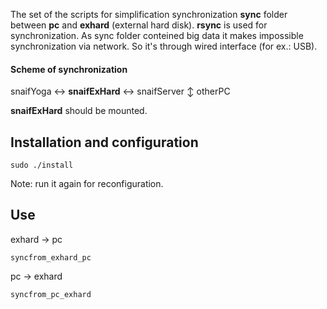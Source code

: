 The set of the scripts for simplification synchronization **sync** folder between **pc** and **exhard** (external hard disk).
**rsync** is used for synchronization.
As sync folder conteined big data it makes impossible synchronization via network. So it's through wired interface (for ex.: USB).

#### Scheme of synchronization

snaifYoga ↔  **snaifExHard** ↔  snaifServer
                 ↕
               otherPC

**snaifExHard** should be mounted.

## Installation and configuration

```
sudo ./install
```

Note: run it again for reconfiguration.

## Use
exhard →  pc

```
syncfrom_exhard_pc
```

pc →  exhard

```
syncfrom_pc_exhard
```
